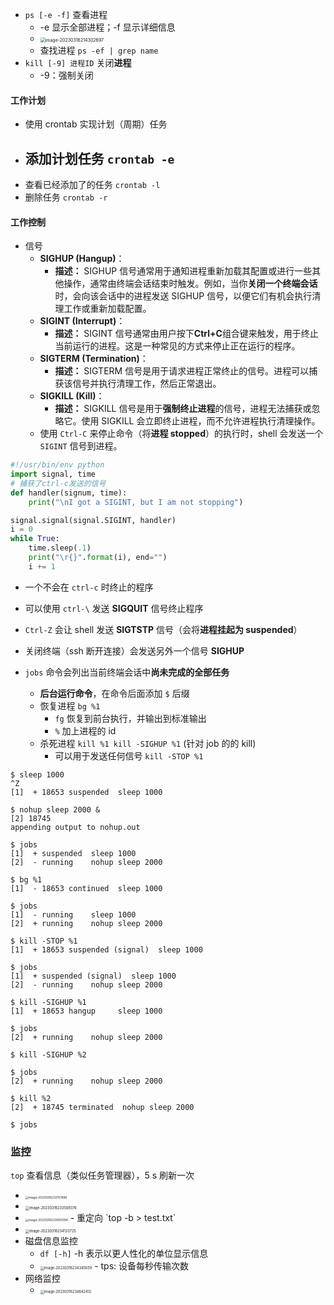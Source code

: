 - `ps [-e -f]` 查看进程
  - -e 显示全部进程；-f 显示详细信息
  - <img src="https://thdlrt.oss-cn-beijing.aliyuncs.com/image-20230316214302697.png" alt="image-20230316214302697" style="zoom:50%;" />
  - 查找进程 `ps -ef | grep name`
- `kill [-9] 进程ID` 关闭**进程**
  - -9：强制关闭
#### 工作计划
- 使用 crontab 实现计划（周期）任务
- 添加计划任务 `crontab -e`
	- 
- 查看已经添加了的任务 `crontab -l`
- 删除任务 `crontab -r`
#### 工作控制

- 信号
  - **SIGHUP (Hangup)**：
    - **描述：** SIGHUP 信号通常用于通知进程重新加载其配置或进行一些其他操作，通常由终端会话结束时触发。例如，当你**关闭一个终端会话**时，会向该会话中的进程发送 SIGHUP 信号，以便它们有机会执行清理工作或重新加载配置。
  - **SIGINT (Interrupt)**：
    - **描述：** SIGINT 信号通常由用户按下**Ctrl+C**组合键来触发，用于终止当前运行的进程。这是一种常见的方式来停止正在运行的程序。
  - **SIGTERM (Termination)**：
    - **描述：** SIGTERM 信号是用于请求进程正常终止的信号。进程可以捕获该信号并执行清理工作，然后正常退出。
  - **SIGKILL (Kill)**：
    - **描述：** SIGKILL 信号是用于**强制终止进程**的信号，进程无法捕获或忽略它。使用 SIGKILL 会立即终止进程，而不允许进程执行清理操作。
  - 使用 `Ctrl-C` 来停止命令（将**进程 stopped**）的执行时，shell 会发送一个 `SIGINT` 信号到进程。


```python
#!/usr/bin/env python
import signal, time
# 捕获了ctrl-c发送的信号
def handler(signum, time):
    print("\nI got a SIGINT, but I am not stopping")

signal.signal(signal.SIGINT, handler)
i = 0
while True:
    time.sleep(.1)
    print("\r{}".format(i), end="")
    i += 1
```

- 一个不会在 `ctrl-c` 时终止的程序
- 可以使用 `ctrl-\` 发送 **SIGQUIT** 信号终止程序
- `Ctrl-Z` 会让 shell 发送 **SIGTSTP** 信号（会将**进程挂起为 suspended**）
- 关闭终端（ssh 断开连接）会发送另外一个信号 **SIGHUP**

- `jobs` 命令会列出当前终端会话中**尚未完成的全部任务**
  - **后台运行命令**，在命令后面添加 `$` 后缀
  - 恢复进程 `bg %1`
    - `fg` 恢复到前台执行，并输出到标准输出
    - `%` 加上进程的 id
  - 杀死进程 `kill %1 kill -SIGHUP %1` (针对 job 的的 kill)
    - 可以用于发送任何信号 `kill -STOP %1`
```shell
$ sleep 1000
^Z
[1]  + 18653 suspended  sleep 1000

$ nohup sleep 2000 &
[2] 18745
appending output to nohup.out

$ jobs
[1]  + suspended  sleep 1000
[2]  - running    nohup sleep 2000

$ bg %1
[1]  - 18653 continued  sleep 1000

$ jobs
[1]  - running    sleep 1000
[2]  + running    nohup sleep 2000

$ kill -STOP %1
[1]  + 18653 suspended (signal)  sleep 1000

$ jobs
[1]  + suspended (signal)  sleep 1000
[2]  - running    nohup sleep 2000

$ kill -SIGHUP %1
[1]  + 18653 hangup     sleep 1000

$ jobs
[2]  + running    nohup sleep 2000

$ kill -SIGHUP %2

$ jobs
[2]  + running    nohup sleep 2000

$ kill %2
[2]  + 18745 terminated  nohup sleep 2000

$ jobs
```

### 监控

`top` 查看信息（类似任务管理器），5 s 刷新一次
  - <img src="https://thdlrt.oss-cn-beijing.aliyuncs.com/image-20230316233157886.png" alt="image-20230316233157886" style="zoom: 33%;" />
  - <img src="https://thdlrt.oss-cn-beijing.aliyuncs.com/image-20230316233509376.png" alt="image-20230316233509376" style="zoom: 40%;" />
  - <img src="https://thdlrt.oss-cn-beijing.aliyuncs.com/image-20230316233650098.png" alt="image-20230316233650098" style="zoom: 33%;" />
    - 重定向 `top -b > test.txt`
  - <img src="https://thdlrt.oss-cn-beijing.aliyuncs.com/image-20230316234133725.png" alt="image-20230316234133725" style="zoom: 40%;" />
- 磁盘信息监控
  - `df [-h]` -h 表示以更人性化的单位显示信息
  - <img src="https://thdlrt.oss-cn-beijing.aliyuncs.com/image-20230316234345059.png" alt="image-20230316234345059" style="zoom: 40%;" />
    - tps: 设备每秒传输次数
- 网络监控
  - <img src="https://thdlrt.oss-cn-beijing.aliyuncs.com/image-20230316234642412.png" alt="image-20230316234642412" style="zoom: 40%;" />